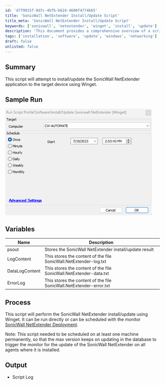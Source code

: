 ```yaml
---
id: 'd7f9015f-0d7c-4bfb-b624-4600f4774b65'
title: 'SonicWall NetExtender Install/Update Script'
title_meta: 'SonicWall NetExtender Install/Update Script'
keywords: ['sonicwall', 'netextender', 'winget', 'install', 'update']
description: 'This document provides a comprehensive overview of a script designed to install or update the SonicWall NetExtender application on target devices using Winget. It includes sample runs, variable descriptions, and process details to ensure effective deployment.'
tags: ['installation', 'software', 'update', 'windows', 'networking']
draft: false
unlisted: false
---
```

## Summary

This script will attempt to install/update the SonicWall NetExtender application to the target device using Winget.

## Sample Run

![Sample Run](../../../static/img/SWM---Software---InstallUpdate-Sonicwall-NetExtender-Winget/image_1.png)

## Variables

| Name           | Description                                                             |
|----------------|-------------------------------------------------------------------------|
| psout          | Stores the SonicWall NetExtender install/update result                  |
| LogContent     | This stores the content of the file SonicWall.NetExtender-log.txt      |
| DataLogContent | This stores the content of the file SonicWall.NetExtender-data.txt     |
| ErrorLog       | This stores the content of the file SonicWall.NetExtender-error.txt    |

## Process

This script will perform the SonicWall NetExtender install/update using Winget. It can be run directly or can be scheduled with the monitor [SonicWall NetExtender Deployment](https://proval.itglue.com/DOC-5078775-13399330).

Note: This script needed to be scheduled on at least one machine permanently, so that the max version keeps on updating in the database to trigger the monitor for the update of the SonicWall NetExtender on all agents where it is installed.

## Output

- Script Log







